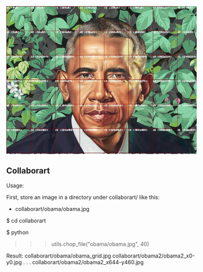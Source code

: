 <img src="https://raw.githubusercontent.com/jwellik/collaborart/main/img/obama_grid.jpg" width=717 alt="Obama grid" />

## Collaborart
Usage:

First, store an image in a directory under collaborart/ like this:
- collaborart/obama/obama.jpg


$ cd collaborart

$ python

>>> utils.chop_file("obama/obama.jpg", 40)

Result:
collaborart/obama/obama_grid.jpg
collaborart/obama2/obama2_x0-y0.jpg
.
.
.
collaborart/obama2/obama2_x644-y460.jpg